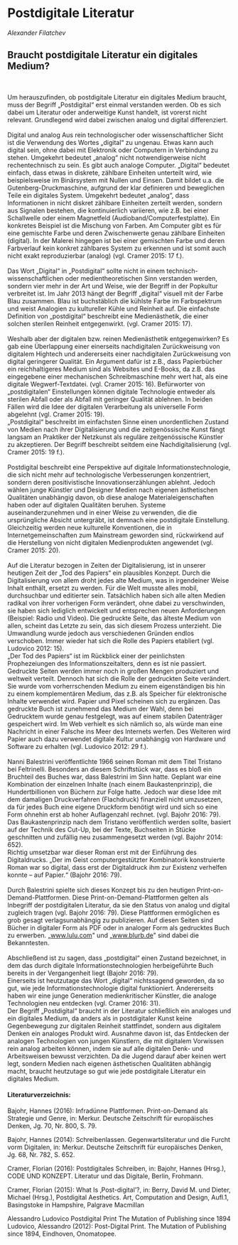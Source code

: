 # Postdigitale Literatur
*Alexander Filatchev*

## Braucht postdigitale Literatur ein digitales Medium?
<br>

Um herauszufinden, ob postdigitale Literatur ein digitales Medium braucht, muss der Begriff „Postdigital“ erst einmal verstanden werden. Ob es sich dabei um Literatur oder anderweitige Kunst handelt, ist vorerst nicht relevant. Grundlegend wird dabei zwischen analog und digital differenziert.
<br><br>
Digital und analog
Aus rein technologischer oder wissenschaftlicher Sicht ist die Verwendung des Wortes „digital“ zu ungenau. Etwas kann auch digital sein, ohne dabei mit Elektronik oder Computern in Verbindung zu stehen. Umgekehrt bedeutet „analog“ nicht notwendigerweise nicht rechentechnisch zu sein. Es gibt auch analoge Computer. „Digital“ bedeutet einfach, dass etwas in diskrete, zählbare Einheiten unterteilt wird, wie beispielsweise im Binärsystem mit Nullen und Einsen. Damit bildet u.a. die Gutenberg-Druckmaschine, aufgrund der klar definieren und beweglichen Teile ein digitales System. Umgekehrt bedeutet „analog“, dass Informationen in nicht diskret zählbare Einheiten zerteilt werden, sondern aus Signalen bestehen, die kontinuierlich variieren, wie z.B. bei einer Schallwelle oder einem Magnetfeld (Audioband/Computerfestplatte). Ein konkretes Beispiel ist die Mischung von Farben. Am Computer gibt es für eine gemischte Farbe und deren Zwischenwerte genau zählbare Einheiten (digital). In der Malerei hingegen ist bei einer gemischten Farbe und deren Farbverlauf kein konkret zählbares System zu erkennen und ist somit auch nicht exakt reproduzierbar (analog) (vgl. Cramer 2015: 17 f.).
<br><br>
Das Wort „Digital“ in „Postdigital“ sollte nicht in einem technisch-wissenschaftlichen oder medientheoretischen Sinn verstanden werden, sondern vier mehr in der Art und Weise, wie der Begriff in der Popkultur verbreitet ist. Im Jahr 2013 hängt der Begriff „digital“ visuell mit der Farbe Blau zusammen. Blau ist buchstäblich die kühlste Farbe im Farbspektrum und weist Analogien zu kultureller Kühle und Reinheit auf. Die einfachste Definition von „postdigital“ beschreibt eine Medienästhetik, die einer solchen sterilen Reinheit entgegenwirkt. (vgl. Cramer 2015: 17).
<br><br>
Weshalb aber der digitalen bzw. reinen Medienästhetik entgegenwirken? Es gab eine Überlappung einer einerseits nachdigitalen Zurückweisung  von digitalem Hightech und andererseits einer nachdigitalen Zurückweisung von digital geringerer Qualität. Ein Argument dafür ist z.B., dass Papierbücher ein reichhaltigeres Medium sind als Websites und E-Books, da z.B. das eingegebene einer mechanischen Schreibmaschine mehr wert hat, als eine digitale Wegwerf-Textdatei. (vgl. Cramer 2015: 16). 
Befürworter von „postdigitalen“ Einstellungen können digitale Technologie entweder als sterilen Abfall oder als Abfall mit geringer Qualität ablehnen. In beiden Fällen wird die Idee der digitalen Verarbeitung als universelle Form abgelehnt (vgl. Cramer 2015: 19).<br>
„Postdigital“ beschreibt im einfachsten Sinne einen unordentlichen Zustand von Medien nach ihrer Digitalisierung und die zeitgenössische Kunst fängt langsam an Praktiker der Netzkunst als reguläre zeitgenössische Künstler zu akzeptieren. Der Begriff beschreibt seitdem eine Nachdigitalisierung (vgl. Cramer 2015: 19 f.).
<br><br>
Postdigital beschreibt eine Perspektive auf digitale Informationstechnologie, die sich nicht mehr auf technologische Verbesserungen konzentriert, sondern deren positivistische Innovationserzählungen ablehnt. Jedoch wählen junge Künstler und Designer Medien nach eigenen ästhetischen Qualitäten unabhängig davon, ob diese analoge Materialeigenschaften haben oder auf digitalen Qualitäten beruhen. Systeme auseinanderzunehmen und in einer Weise zu verwenden, die die ursprüngliche Absicht untergräbt, ist demnach eine postdigitale Einstellung. Gleichzeitig werden neue kulturelle Konventionen, die in Internetgemeinschaften zum Mainstream geworden sind, rückwirkend auf die Herstellung von nicht digitalen Medienprodukten angewendet (vgl. Cramer 2015: 20).
<br><br>
Auf die Literatur bezogen in Zeiten der Digitalisierung, ist in unserer heutigen Zeit der „Tod des Papiers“ ein plausibles Konzept. Durch die Digitalisierung von allem droht jedes alte Medium, was in irgendeiner Weise Inhalt enthält, ersetzt zu werden. Für die Welt musste alles mobil, durchsuchbar und editierter sein. Tatsächlich haben sich alle alten Medien radikal von ihrer vorherigen Form verändert, ohne dabei zu verschwinden, sie haben sich lediglich entwickelt und entsprechen neuen Anforderungen (Beispiel: Radio und Video). Die gedruckte Seite, das älteste Medium von allen, scheint das Letzte zu sein, das sich diesem Prozess unterzieht. Die Umwandlung wurde jedoch aus verschiedenen Gründen endlos verschoben. Immer wieder hat sich die Rolle des Papiers etabliert (vgl. Ludovico 2012: 15).<br>
„Der Tod des Papiers“ ist im Rückblick einer der peinlichsten Prophezeiungen des Informationszeitalters, denn es ist nie passiert. Gedruckte Seiten werden immer noch in großen Mengen produziert und weltweit verteilt. Dennoch hat sich die Rolle der gedruckten Seite verändert. Sie wurde vom vorherrschenden Medium zu einem eigenständigen bis hin zu einem komplementären Medium, das z.B. als Speicher für elektronische Inhalte verwendet wird. Papier und Pixel scheinen sich zu ergänzen. Das gedruckte Buch ist zunehmend das Medium der Wahl, denn bei Gedrucktem wurde genau festgelegt, was auf einem stabilen Datenträger gespeichert wird. Im Web verhielt es sich nämlich so, als würde man eine Nachricht in einer Falsche ins Meer des Internets werfen. Des Weiteren wird Papier auch dazu verwendet digitale Kultur unabhängig von Hardware und Software zu erhalten (vgl. Ludovico 2012: 29 f.).
<br><br>
Nanni Balestrini veröffentlichte 1966 seinen Roman mit dem Titel Tristano bei Feltrinelli. Besonders an diesem Schriftstück war, dass es bloß ein Bruchteil des Buches war, dass Balestrini im Sinn hatte. Geplant war eine Kombination der einzelnen Inhalte (nach einem Baukastenprinzip), die Hundertbillionen von Büchern zur Folge hatte. Jedoch war diese Idee mit dem damaligen Druckverfahren (Flachdruck) finanziell nicht umzusetzen, da für jedes Buch eine eigene Druckform benötigt wird und sich so eine Form ohnehin erst ab hoher Auflagenzahl rechnet. (vgl. Bajohr 2016: 79).<br>
Das Baukastenprinzip nach dem Tristano veröffentlich werden sollte, basiert auf der Technik des Cut-Up, bei der Texte, Buchseiten in Stücke geschnitten und zufällig neu zusammengesetzt werden (vgl. Bajohr 2014: 652).<br>
Richtig umsetzbar war dieser Roman erst mit der Einführung des Digitaldrucks. „Der im Geist computergestützter Kombinatorik konstruierte Roman war so digital, dass erst der Digitaldruck ihm zur Existenz verhelfen konnte – auf Papier.“ (Bajohr 2016: 79). 
<br><br>
Durch Balestrini spielte sich dieses Konzept bis zu den heutigen Print-on-Demand-Plattformen. Diese Print-on-Demand-Plattformen gelten als Inbegriff der postdigitalen Literatur, da sie den Status von analog und digital zugleich tragen (vgl. Bajohr 2016: 79). Diese Plattformen ermöglichen es grob gesagt verlagsunabhängig zu publizieren. Auf diesen Seiten sind Bücher in digitaler Form als PDF oder in analoger Form als gedrucktes Buch zu erwerben. „www.lulu.com" und „www.blurb.de" sind dabei die Bekanntesten.
<br><br>
Abschließend ist zu sagen, dass „postdigital“ einen Zustand bezeichnet, in dem das durch digitale Informationstechnologien herbeigeführte Buch bereits in der Vergangenheit liegt (Bajohr 2016: 79).<br>
Einerseits ist heutzutage das Wort „digital“ nichtssagend geworden, da so gut, wie jede Informationstechnologie digital funktioniert. Andererseits haben wir eine junge Generation medienkritischer Künstler, die analoge Technologien neu entdecken (vgl. Cramer 2016: 31).
<br>
Der Begriff „Postdigital“ braucht in der Literatur schließlich ein analoges und ein digitales Medium, da anders als in postdigitaler Kunst keine Gegenbewegung zur digitalen Reinheit stattfindet, sondern aus digitalem Denken ein analoges Produkt wird. Ausnahme davon ist, das Entdecken der analogen Technologien von jungen Künstlern, die mit digitalem Vorwissen rein analog arbeiten können, indem sie auf alle digitalen Denk- und Arbeitsweisen bewusst verzichten. Da die Jugend darauf aber keinen wert legt, sondern Medien nach eigenen ästhetischen Qualitäten abhängig macht, braucht heutzutage so gut wie jede postdigitale Literatur ein digitales Medium.






#### Literaturverzeichnis:

Bajohr, Hannes (2016): Infradünne Plattformen. Print-on-Demand als Strategie und Genre, in: Merkur. Deutsche Zeitschrift für europäisches Denken, Jg. 70, Nr. 800, S. 79.

Bajohr, Hannes (2014): Schreibenlassen. Gegenwartsliteratur und die Furcht vorm Digitalen, in: Merkur. Deutsche Zeitschrift für europäisches Denken, Jg. 68, Nr. 782, S. 652.

Cramer, Florian (2016): Postdigitales Schreiben, in: Bajohr, Hannes (Hrsg.), CODE UND KONZEPT. Literatur und das Digitale, Berlin, Frohmann.

Cramer, Florian (2015): What Is ‚Post-digital’?, in: Berry, David M. und Dieter, Michael (Hrsg.), Postdigital Aesthetics. Art, Computation and Design, Aufl.1, Basingstoke in Hampshire, Palgrave Macmillan

Alessandro Ludovico Postdigital Print The Mutation of Publishing since 1894 
Ludovico, Alessandro (2012): Post-Digital Print. The Mutation of Publishing since 1894, Eindhoven, Onomatopee.






